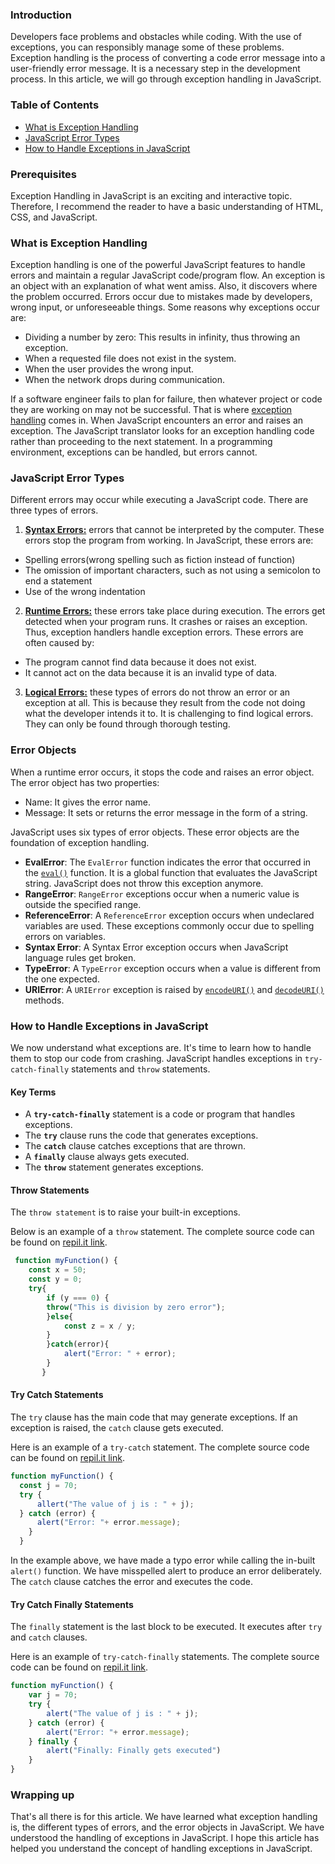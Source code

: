 ### Introduction
Developers face problems and obstacles while coding. With the use of exceptions, you can responsibly manage some of these problems. Exception handling is the process of converting a code error message into a user-friendly error message. It is a necessary step in the development process. In this article, we will go through exception handling in JavaScript. 

### Table of Contents
- [What is Exception Handling](#what-is-exception-handling)
- [JavaScript Error Types](#javascript-error-types)
- [How to Handle Exceptions in JavaScript](#how-to-handle-exceptions-in-javascript)

### Prerequisites
Exception Handling in JavaScript is an exciting and interactive topic. Therefore, I recommend the reader to have a basic understanding of HTML, CSS, and JavaScript.

### What is Exception Handling
Exception handling is one of the powerful JavaScript features to handle errors and maintain a regular JavaScript code/program flow. An exception is an object with an explanation of what went amiss. Also, it discovers where the problem occurred.
Errors occur due to mistakes made by developers, wrong input, or unforeseeable things. Some reasons why exceptions occur are:

- Dividing a number by zero: This results in infinity, thus throwing an exception.
- When a requested file does not exist in the system.
- When the user provides the wrong input.
- When the network drops during communication.

If a software engineer fails to plan for failure, then whatever project or code they are working on may not be successful. That is where [exception handling](https://en.wikipedia.org/wiki/Exception_handling) comes in. When JavaScript encounters an error and raises an exception. The JavaScript translator looks for an exception handling code rather than proceeding to the next statement. In a programming environment, exceptions can be handled, but errors cannot.

### JavaScript Error Types
Different errors may occur while executing a JavaScript code. There are three types of errors.

1. [**Syntax Errors:**](https://developer.mozilla.org/en-US/docs/Glossary/Syntax_error#:~:text=An%20exception%20caused%20by%20the,you%20trigger%20a%20syntax%20error.) errors that cannot be interpreted by the computer. These errors stop the program from working. In JavaScript, these errors are:

- Spelling errors(wrong spelling such as fiction instead of function)
- The omission of important characters, such as not using a semicolon to end a statement
- Use of the wrong indentation

2. [**Runtime Errors:**](https://www.geeksforgeeks.org/javascript-error-and-exceptional-handling-with-examples/#:~:text=Runtime%20Error%3A%20A%20runtime%20error,also%20known%20as%20the%20exceptions.&amp;text=try%20___%20catch%20method%3A%20JavaScript,operator%20to%20handle%20the%20exception.) these errors take place during execution. The errors get detected when your program runs. It crashes or raises an exception. Thus, exception handlers handle exception errors. These errors are often caused by:

- The program cannot find data because it does not exist.
- It cannot act on the data because it is an invalid type of data.

3. [**Logical Errors:**](https://study.com/academy/lesson/errors-in-javascript-types-methods-prevention.html) these types of errors do not throw an error or an exception at all. This is because they result from the code not doing what the developer intends it to. It is challenging to find logical errors. They can only be found through thorough testing.

### Error Objects
When a runtime error occurs, it stops the code and raises an error object. The error object has two properties:

- Name: It gives the error name.
- Message: It sets or returns the error message in the form of a string.

JavaScript uses six types of error objects. These error objects are the foundation of exception handling.

- **EvalError**: The `EvalError` function indicates the error that occurred in the [`eval()`](https://developer.mozilla.org/en-US/docs/Web/JavaScript/Reference/Global_Objects/eval) function. It is a global function that evaluates the JavaScript string. JavaScript does not throw this exception anymore.
- **RangeError**: `RangeError` exceptions occur when a numeric value is outside the specified range.
- **ReferenceError**: A `ReferenceError` exception occurs when undeclared variables are used. These exceptions commonly occur due to spelling errors on variables.
- **Syntax Error**: A Syntax Error exception occurs when JavaScript language rules get broken.
- **TypeError**: A `TypeError` exception occurs when a value is different from the one expected.
- **URIError**: A `URIError` exception is raised by [`encodeURI()`](https://developer.mozilla.org/en-US/docs/Web/JavaScript/Reference/Global_Objects/encodeURI) and [`decodeURI()`](https://developer.mozilla.org/en-US/docs/Web/JavaScript/Reference/Global_Objects/decodeURI) methods.

### How to Handle Exceptions in JavaScript
We now understand what exceptions are. It's time to learn how to handle them to stop our code from crashing. JavaScript handles exceptions in `try-catch-finally` statements and `throw` statements.

#### Key Terms
* A **`try-catch-finally`** statement is a code or program that handles exceptions.
* The **`try`** clause runs the code that generates exceptions.
* The **`catch`** clause catches exceptions that are thrown.
* A **`finally`** clause always gets executed.
* The **`throw`** statement generates exceptions.

#### Throw Statements
The `throw statement` is to raise your built-in exceptions.

Below is an example of a ```throw``` statement. The complete source code can be found on [repil.it link](https://repl.it/@JudyNduati/throw-statement-example).
```js
 function myFunction() {
    const x = 50;
    const y = 0;
    try{
        if (y === 0) {
        throw("This is division by zero error");   
        }else{
            const z = x / y;
        }
        }catch(error){
            alert("Error: " + error);
        }
       }
```

#### Try Catch Statements
The `try` clause has the main code that may generate exceptions. If an exception is raised, the `catch` clause gets executed.

Here is an example of a `try-catch` statement. The complete source code can be found on [repil.it link](https://repl.it/@JudyNduati/try-catch-statement-example). 
```js
function myFunction() {
  const j = 70;
  try {
      allert("The value of j is : " + j);
  } catch (error) {
      alert("Error: "+ error.message);
    }  
  }
```

In the example above, we have made a typo error while calling the in-built `alert()` function. We have misspelled alert to produce an error deliberately. The `catch` clause catches the error and executes the code.

#### Try Catch Finally Statements
The `finally` statement is the last block to be executed. It executes after `try` and `catch` clauses.

Here is an example of `try-catch-finally` statements. The complete source code can be found on [repil.it link](https://repl.it/@JudyNduati/try-catch-finally-example).

```js
function myFunction() {
    var j = 70;
    try {
        alert("The value of j is : " + j);
    } catch (error) {
        alert("Error: "+ error.message);     
    } finally {
        alert("Finally: Finally gets executed")
    }  
}
```

### Wrapping up
That's all there is for this article. We have learned what exception handling is, the different types of errors, and the error objects in JavaScript. We have understood the handling of exceptions in JavaScript. I hope this article has helped you understand the concept of handling exceptions in JavaScript.
